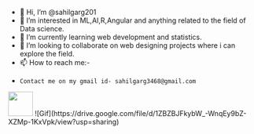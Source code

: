 - 👋 Hi, I’m @sahilgarg201
- 👀 I’m interested in ML,AI,R,Angular and anything related to the field of Data science.
- 🌱 I’m currently learning web development and statistics.
- 💞️ I’m looking to collaborate on web designing projects where i can explore the field.
- 📫 How to reach me:-
-     Contact me on my gmail id- sahilgarg3468@gmail.com
<html>
<body>
 <img src="https://drive.google.com/file/d/1ZBZBJFkybW_-WnqEy9bZ-XZMp-1KxVpk/view?usp=sharing" width="50">
</body>
</html>
<!---
sahilgarg201/sahilgarg201 is a ✨ special ✨ repository because its `README.md` (this file) appears on your GitHub profile.
You can click the Preview link to take a look at your changes.
--->
![Gif](https://drive.google.com/file/d/1ZBZBJFkybW_-WnqEy9bZ-XZMp-1KxVpk/view?usp=sharing)
